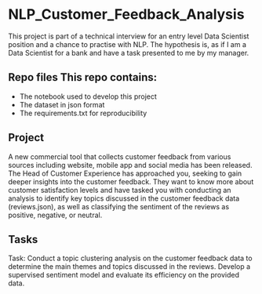 # NLP_Customer_Feedback_Analysis
This project is part of a technical interview for an entry level Data Scientist position and a chance to practise with NLP. The hypothesis is, as if I am a Data Scientist for a bank and have a task presented to me by my manager.

## Repo files This repo contains:

- The notebook used to develop this project
- The dataset in json format
- The requirements.txt for reproducibility

## Project
A new commercial tool that collects customer feedback from various sources including website, mobile app and social media has been released. The Head of Customer Experience has approached you, seeking to gain deeper insights into the customer feedback. 
They want to know more about customer satisfaction levels and have tasked you with conducting an analysis to identify key topics discussed in the customer feedback data (reviews.json), 
as well as classifying the sentiment of the reviews as positive, negative, or neutral. 

## Tasks
Task:
Conduct a topic clustering analysis on the customer feedback data to determine the main themes and topics discussed in the reviews.
Develop a supervised sentiment model and evaluate its efficiency on the provided data. 
